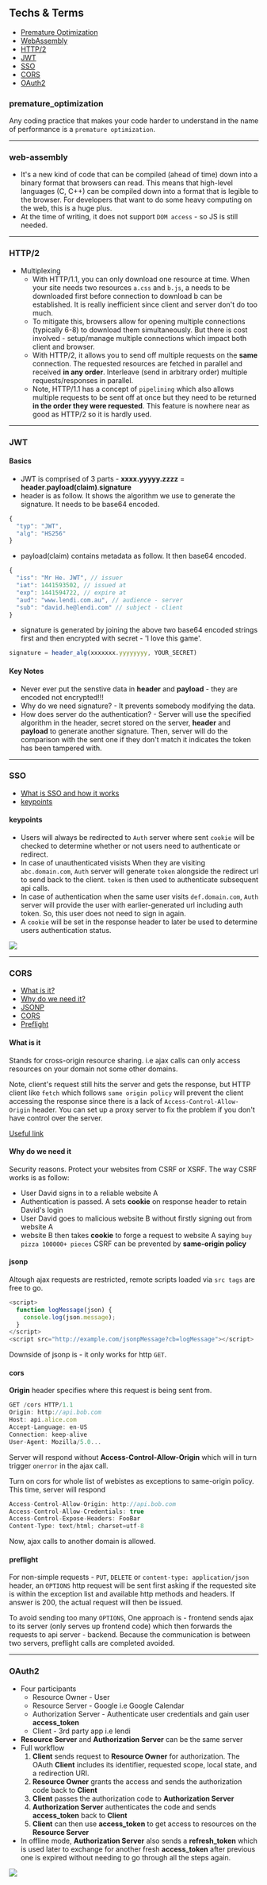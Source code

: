 ## Techs & Terms

* [Premature Optimization](#premature_optimization)
* [WebAssembly](#web-assembly)
* [HTTP/2](#http/2)
* [JWT](#jwt)
* [SSO](#sso)
* [CORS](#cors)
* [OAuth2](#oauth2)

### premature_optimization
Any coding practice that makes your code harder to understand in the name of performance is a `premature optimization`.

***

### web-assembly
* It's a new kind of code that can be compiled (ahead of time) down into a binary format that browsers can read. This means that high-level languages (C, C++) can be compiled down into a format that is legible to the browser. For developers that want to do some heavy computing on the web, this is a huge plus.
* At the time of writing, it does not support `DOM access` - so JS is still needed.

***

### HTTP/2
* Multiplexing
  * With HTTP/1.1, you can only download one resource at time. When your site needs two resources `a.css` and `b.js`, a needs to be downloaded first
    before connection to download b can be established. It is really inefficient since client and server don't do too much.
  * To mitigate this, browsers allow for opening multiple connections (typically 6-8) to download them simultaneously. But there is cost involved - setup/manage multiple connections which impact both client and browser.
  * With HTTP/2, it allows you to send off multiple requests on the **same** connection. The requested resources are fetched in parallel and received
    **in any order**. Interleave (send in arbitrary order) multiple requests/responses in parallel.
  * Note, HTTP/1.1 has a concept of `pipelining` which also allows multiple requests to be sent off at once but they need to be returned **in the order they were requested**. This feature is nowhere near as good as HTTP/2 so it is hardly used.

***

### JWT

#### Basics

* JWT is comprised of 3 parts - **xxxx.yyyyy.zzzz** = **header**.**payload(claim)**.**signature**
* header is as follow. It shows the algorithm we use to generate the signature. It needs to be base64 encoded.
```js
{
  "typ": "JWT",
  "alg": "HS256"
}
```
* payload(claim) contains metadata as follow. It then base64 encoded.
```js
{
  "iss": "Mr He. JWT", // issuer
  "iat": 1441593502, // issued at
  "exp": 1441594722, // expire at
  "aud": "www.lendi.com.au", // audience - server
  "sub": "david.he@lendi.com" // subject - client
}
```
* signature is generated by joining the above two base64 encoded strings first and then encrypted with secret - 'I love this game'.
```js
signature = header_alg(xxxxxxx.yyyyyyyy, YOUR_SECRET)
```

#### Key Notes

* Never ever put the senstive data in **header** and **payload** - they are encoded not encrypted!!!
* Why do we need signature? - It prevents somebody modifying the data.
* How does server do the authentication? - Server will use the specified algorithm in the header, secret stored on the server, **header** and **payload** to generate another signature. Then, server will do the comparison with the sent one if they don't match it indicates the token has been tampered with.

***

### SSO

* [What is SSO and how it works](https://auth0.com/blog/what-is-and-how-does-single-sign-on-work/)
* [keypoints](#keypoints)

#### keypoints
* Users will always be redirected to `Auth` server where sent `cookie` will be checked to determine whether or not users need to authenticate or redirect.
* In case of unauthenticated visists When they are visiting `abc.domain.com`, `Auth` server will generate `token` alongside the redirect url to send back to the client. `token` is then used to authenticate subsequent api calls.
* In case of authentication when the same user visits `def.domain.com`, `Auth` server will provide the user with earlier-generated url including auth token. So, this user does not need to sign in again.
* A `cookie` will be set in the response header to later be used to determine users authentication status.

![](./sso_auth0.png)

***

### CORS

* [What is it?](#what-is-it)
* [Why do we need it?](#why-do-we-need-it)
* [JSONP](#jsonp)
* [CORS](#cors)
* [Preflight](#preflight)

#### What is it
Stands for cross-origin resource sharing. i.e ajax calls can only access resources on your domain not some other domains.

Note, client's request still hits the server and gets the response, but HTTP client like `fetch` which follows `same origin policy` will prevent the client accessing the response since there is a lack of `Access-Control-Allow-Origin` header. You can set up a proxy server to fix the problem if you don't have control over the server.

[Useful link](https://stackoverflow.com/questions/43871637/no-access-control-allow-origin-header-is-present-on-the-requested-resource-whe/43881141#43881141)

#### Why do we need it
Security reasons. Protect your websites from CSRF or XSRF. The way CSRF works is as follow:
  * User David signs in to a reliable website A
  * Authentication is passed. A sets **cookie** on response header to retain David's login
  * User David goes to malicious website B without firstly signing out from website A
  * website B then takes **cookie** to forge a request to website A saying `buy pizza 100000+ pieces`
CSRF can be prevented by **same-origin policy**

#### jsonp
Altough ajax requests are restricted, remote scripts loaded via `src tags` are free to go.
```js
<script>
  function logMessage(json) {
    console.log(json.message);
  }
</script>
<script src="http://example.com/jsonpMessage?cb=logMessage"></script>
```
Downside of jsonp is - it only works for http `GET`.

#### cors
**Origin** header specifies where this request is being sent from.
```js
GET /cors HTTP/1.1
Origin: http://api.bob.com
Host: api.alice.com
Accept-Language: en-US
Connection: keep-alive
User-Agent: Mozilla/5.0...
```
Server will respond without **Access-Control-Allow-Origin** which will in turn trigger `onerror` in the ajax call.

Turn on cors for whole list of webistes as exceptions to same-origin policy. This time, server will respond
```js
Access-Control-Allow-Origin: http://api.bob.com
Access-Control-Allow-Credentials: true
Access-Control-Expose-Headers: FooBar
Content-Type: text/html; charset=utf-8
```
Now, ajax calls to another domain is allowed.

#### preflight
For non-simple requests - `PUT`, `DELETE` or `content-type: application/json` header, an `OPTIONS` http request will be sent first asking if the requested site is within the exception list and available http methods and headers. If answer is 200, the actual request will then be issued.

To avoid sending too many `OPTIONS`, One approach is - frontend sends ajax to its server (only serves up frontend code) which then forwards the requests to api server - backend. Because the communication is between two servers, preflight calls are completed avoided.

***

### OAuth2

* Four participants
  * Resource Owner - User
  * Resource Server - Google i.e Google Calendar
  * Authorization Server - Authenticate user credentials and gain user **access_token**
  * Client - 3rd party app i.e lendi
* **Resource Server** and **Authorization Server** can be the same server
* Full workflow
  1. **Client** sends request to **Resource Owner** for authorization. The OAuth **Client** includes its identifier, requested scope, local state, and a redirection URI.
  2. **Resource Owner** grants the access and sends the authorization code back to **Client**
  3. **Client** passes the authorization code to **Authorization Server**
  4. **Authorization Server** authenticates the code and sends **access_token** back to **Client**
  5. **Client** can then use **access_token** to get access to resources on the **Resource Server**
* In offline mode, **Authorization Server** also sends a **refresh_token** which is used later to exchange for another fresh **access_token** after previous one is expired without needing to go through all the steps again.

![](./oauth_2.png)
